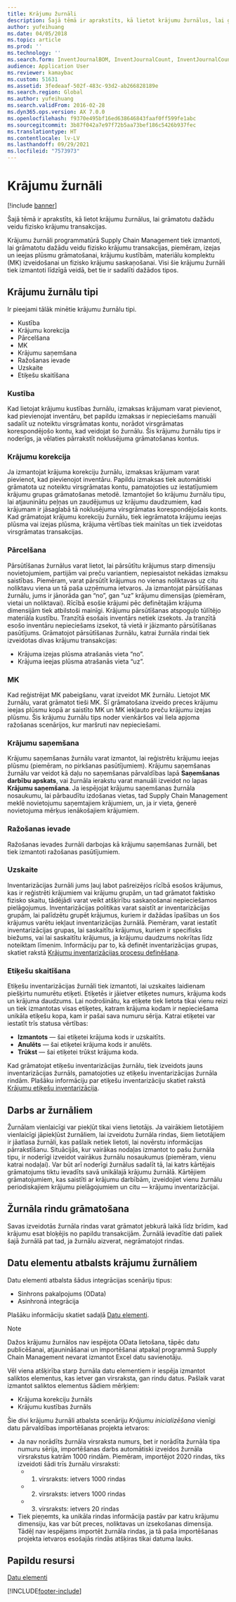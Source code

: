 ```yaml
---
title: Krājumu žurnāli
description: Šajā tēmā ir aprakstīts, kā lietot krājumu žurnālus, lai grāmatotu dažādu veidu fizisko krājumu transakcijas.
author: yufeihuang
ms.date: 04/05/2018
ms.topic: article
ms.prod: ''
ms.technology: ''
ms.search.form: InventJournalBOM, InventJournalCount, InventJournalCountTag, InventJournalLossProfit, InventJournalMovement, InventJournalTransfer, WMSJournalTable
audience: Application User
ms.reviewer: kamaybac
ms.custom: 51631
ms.assetid: 3fedeaaf-502f-483c-93d2-ab266828189e
ms.search.region: Global
ms.author: yufeihuang
ms.search.validFrom: 2016-02-28
ms.dyn365.ops.version: AX 7.0.0
ms.openlocfilehash: f9370e495bf16ed638646843faaf0ff599fe1abc
ms.sourcegitcommit: 3b87f042a7e97f72b5aa73bef186c5426b937fec
ms.translationtype: HT
ms.contentlocale: lv-LV
ms.lasthandoff: 09/29/2021
ms.locfileid: "7573973"
---
```

# <a name="inventory-journals"></a>Krājumu žurnāli

[!include [banner](../includes/banner.md)]

Šajā tēmā ir aprakstīts, kā lietot krājumu žurnālus, lai grāmatotu dažādu veidu fizisko krājumu transakcijas.

Krājumu žurnāli programmatūrā Supply Chain Management tiek izmantoti, lai grāmatotu dažādu veidu fizisko krājumu transakcijas, piemēram, izejas un ieejas plūsmu grāmatošanai, krājumu kustībām, materiālu komplektu (MK) izveidošanai un fizisko krājumu saskaņošanai. Visi šie krājumu žurnāli tiek izmantoti līdzīgā veidā, bet tie ir sadalīti dažādos tipos.

## <a name="types-of-inventory-journals"></a>Krājumu žurnālu tipi
Ir pieejami tālāk minētie krājumu žurnālu tipi.

-   Kustība
-   Krājumu korekcija
-   Pārcelšana
-   MK
-   Krājumu saņemšana
-   Ražošanas ievade
-   Uzskaite
-   Etiķešu skaitīšana

### <a name="movement"></a>Kustība

Kad lietojat krājumu kustības žurnālu, izmaksas krājumam varat pievienot, kad pievienojat inventāru, bet papildu izmaksas ir nepieciešams manuāli sadalīt uz noteiktu virsgrāmatas kontu, norādot virsgrāmatas korespondējošo kontu, kad veidojat šo žurnālu. Šis krājumu žurnālu tips ir noderīgs, ja vēlaties pārrakstīt noklusējuma grāmatošanas kontus.

### <a name="inventory-adjustment"></a>Krājumu korekcija

Ja izmantojat krājuma korekciju žurnālu, izmaksas krājumam varat pievienot, kad pievienojot inventāru. Papildu izmaksas tiek automātiski grāmatota uz noteiktu virsgrāmatas kontu, pamatojoties uz iestatījumiem krājumu grupas grāmatošanas metodē. Izmantojiet šo krājumu žurnālu tipu, lai atjauninātu peļņas un zaudējumus uz krājumu daudzumiem, kad krājumam ir jāsaglabā tā noklusējuma virsgrāmatas korespondējošais konts. Kad grāmatojat krājumu korekciju žurnālu, tiek iegrāmatota krājumu ieejas plūsma vai izejas plūsma, krājuma vērtības tiek mainītas un tiek izveidotas virsgrāmatas transakcijas.

### <a name="transfer"></a>Pārcelšana

Pārsūtīšanas žurnālus varat lietot, lai pārsūtītu krājumus starp dimensiju novietojumiem, partijām vai preču variantiem, nepiesaistot nekādas izmaksu saistības. Piemēram, varat pārsūtīt krājumus no vienas noliktavas uz citu noliktavu viena un tā paša uzņēmuma ietvaros. Ja izmantojat pārsūtīšanas žurnālu, jums ir jānorāda gan “no”, gan “uz” krājumu dimensijas (piemēram, vietai un noliktavai). Rīcībā esošie krājumi pēc definētajām krājuma dimensijām tiek atbilstoši mainīgi. Krājumu pārsūtīšanas atspoguļo tūlītējo materiāla kustību. Tranzītā esošais inventārs netiek izsekots. Ja tranzītā esošo inventāru nepieciešams izsekot, tā vietā ir jāizmanto pārsūtīšanas pasūtījums. Grāmatojot pārsūtīšanas žurnālu, katrai žurnāla rindai tiek izveidotas divas krājumu transakcijas:

-   Krājuma izejas plūsma atrašanās vieta “no”.
-   Krājuma ieejas plūsma atrašanās vieta “uz”.

### <a name="bom"></a>MK

Kad reģistrējat MK pabeigšanu, varat izveidot MK žurnālu. Lietojot MK žurnālu, varat grāmatot tieši MK. Šī grāmatošana izveido preces krājumu ieejas plūsmu kopā ar saistīto MK un MK iekļauto preču krājumu izejas plūsmu. Šis krājumu žurnālu tips noder vienkāršos vai liela apjoma ražošanas scenārijos, kur maršruti nav nepieciešami.

### <a name="item-arrival"></a>Krājumu saņemšana

Krājumu saņemšanas žurnālu varat izmantot, lai reģistrētu krājumu ieejas plūsmu (piemēram, no pirkšanas pasūtījumiem). Krājumu saņemšanas žurnālu var veidot kā daļu no saņemšanas pārvaldības lapā **Saņemšanas darbību apskats**, vai žurnāla ierakstu varat manuāli izveidot no lapas **Krājumu saņemšana**. Ja iespējojat krājumu saņemšanas žurnāla nosaukumu, lai pārbaudītu izdošanas vietas, tad Supply Chain Management meklē novietojumu saņemtajiem krājumiem, un, ja ir vieta, ģenerē novietojuma mērķus ienākošajiem krājumiem.

### <a name="production-input"></a>Ražošanas ievade

Ražošanas ievades žurnāli darbojas kā krājumu saņemšanas žurnāli, bet tiek izmantoti ražošanas pasūtījumiem.

### <a name="counting"></a>Uzskaite

Inventarizācijas žurnāli jums ļauj labot pašreizējos rīcībā esošos krājumus, kas ir reģistrēti krājumiem vai krājumu grupām, un tad grāmatot faktisko fizisko skaitu, tādējādi varat veikt atšķirību saskaņošanai nepieciešamos pielāgojumus. Inventarizācijas politikas varat saistīt ar inventarizācijas grupām, lai palīdzētu grupēt krājumus, kuriem ir dažādas īpašības un šos krājumus varētu iekļaut inventarizācijas žurnālā. Piemēram, varat iestatīt inventarizācijas grupas, lai saskaitītu krājumus, kuriem ir specifisks biežums, vai lai saskaitītu krājumus, ja krājumu daudzums nokrītas līdz noteiktam līmenim. Informāciju par to, kā definēt inventarizācijas grupas, skatiet rakstā [Krājumu inventarizācijas procesu definēšana](tasks/define-inventory-counting-processes.md).

### <a name="tag-counting"></a>Etiķešu skaitīšana

Etiķešu inventarizācijas žurnāli tiek izmantoti, lai uzskaites laidienam piešķirtu numurētu etiķeti. Etiķetēs ir jāietver etiķetes numurs, krājuma kods un krājuma daudzums. Lai nodrošinātu, ka etiķete tiek lietota tikai vienu reizi un tiek izmantotas visas etiķetes, katram krājuma kodam ir nepieciešama unikāla etiķešu kopa, kam ir pašai sava numuru sērija. Katrai etiķetei var iestatīt trīs statusa vērtības:

-   **Izmantots** — šai etiķetei krājuma kods ir uzskaitīts.
-   **Anulēts** — šai etiķetei krājuma kods ir anulēts.
-   **Trūkst** — šai etiķetei trūkst krājuma koda.

Kad grāmatojat etiķešu inventarizācijas žurnālu, tiek izveidots jauns inventarizācijas žurnāls, pamatojoties uz etiķešu inventarizācijas žurnāla rindām. Plašāku informāciju par etiķešu inventarizāciju skatiet rakstā [Krājumu etiķešu inventarizācija](inventory-tag-counting.md).

## <a name="working-with-journals"></a>Darbs ar žurnāliem
Žurnālam vienlaicīgi var piekļūt tikai viens lietotājs. Ja vairākiem lietotājiem vienlaicīgi jāpiekļūst žurnāliem, lai izveidotu žurnāla rindas, šiem lietotājiem ir jāatlasa žurnāli, kas pašlaik netiek lietoti, lai novērstu informācijas pārrakstīšanu. Situācijās, kur vairākas nodaļas izmantot to pašu žurnāla tipu, ir noderīgi izveidot vairākus žurnālu nosaukumus (piemēram, vienu katrai nodaļai). Var būt arī noderīgi žurnālus sadalīt tā, lai katrs kārtējais grāmatojums tiktu ievadīts savā unikālajā krājumu žurnālā. Kārtējiem grāmatojumiem, kas saistīti ar krājumu darbībām, izveidojiet vienu žurnālu periodiskajiem krājumu pielāgojumiem un citu — krājumu inventarizācijai.

## <a name="posting-journal-lines"></a>Žurnāla rindu grāmatošana
Savas izveidotās žurnāla rindas varat grāmatot jebkurā laikā līdz brīdim, kad krājumu esat bloķējis no papildu transakcijām. Žurnālā ievadītie dati paliek šajā žurnālā pat tad, ja žurnālu aizverat, negrāmatojot rindas.

## <a name="data-entity-support-for-inventory-journals"></a>Datu elementu atbalsts krājumu žurnāliem

Datu elementi atbalsta šādus integrācijas scenāriju tipus:
-    Sinhrons pakalpojums (OData)
-  Asinhronā integrācija

Plašāku informāciju skatiet sadaļā [Datu elementi](../../fin-ops-core/dev-itpro/data-entities/data-entities.md).

> [!NOTE]
> Dažos krājumu žurnālos nav iespējota OData lietošana, tāpēc datu publicēšanai, atjaunināšanai un importēšanai atpakaļ programmā Supply Chain Management nevarat izmantot Excel datu savienotāju. 

Vēl viena atšķirība starp žurnāla datu elementiem ir iespēja izmantot saliktos elementus, kas ietver gan virsraksta, gan rindu datus. Pašlaik varat izmantot saliktos elementus šādiem mērķiem:
-   Krājuma korekciju žurnāls
-   Krājumu kustības žurnāls

Šie divi krājumu žurnāli atbalsta scenāriju *Krājumu inicializēšana* vienīgi datu pārvaldības importēšanas projekta ietvaros:
-  Ja nav norādīts žurnāla virsraksta numurs, bet ir norādīta žurnāla tipa numuru sērija, importēšanas darbs automātiski izveidos žurnāla virsrakstus katrām 1000 rindām. Piemēram, importējot 2020 rindas, tiks izveidoti šādi trīs žurnālu virsraksti:
    -  1. virsraksts: ietvers 1000 rindas
    -  2. virsraksts: ietvers 1000 rindas
    -  3. virsraksts: ietvers 20 rindas
-  Tiek pieņemts, ka unikāla rindas informācija pastāv par katru krājumu dimensiju, kas var būt preces, noliktavas un izsekošanas dimensija. Tādēļ nav iespējams importēt žurnāla rindas, ja tā paša importēšanas projekta ietvaros esošajās rindās atšķiras tikai datuma lauks.

## <a name="additional-resources"></a>Papildu resursi

[Datu elementi](../../fin-ops-core/dev-itpro/data-entities/data-entities.md)


[!INCLUDE[footer-include](../../includes/footer-banner.md)]